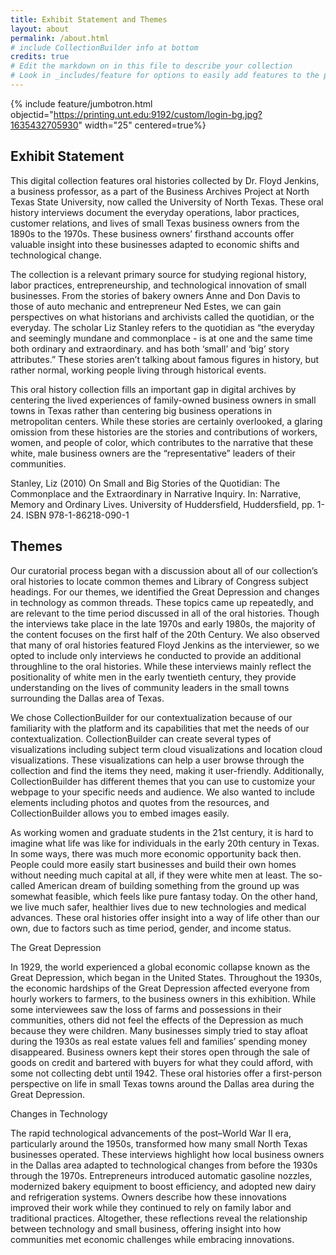 ```yaml
---
title: Exhibit Statement and Themes
layout: about
permalink: /about.html
# include CollectionBuilder info at bottom
credits: true
# Edit the markdown on in this file to describe your collection
# Look in _includes/feature for options to easily add features to the page
---
```


{% include feature/jumbotron.html objectid="https://printing.unt.edu:9192/custom/login-bg.jpg?1635432705930" width="25" centered=true%}

## Exhibit Statement

  This digital collection features oral histories collected by Dr. Floyd Jenkins, a business professor, as a part of the Business Archives Project at North Texas State University, now called the University of North Texas. These oral history interviews document the everyday operations, labor practices, customer relations, and lives of small Texas business owners from the 1890s to the 1970s. These business owners’ firsthand accounts offer valuable insight into these businesses adapted to economic shifts and technological change. 

  The collection is a relevant primary source for studying regional history, labor practices, entrepreneurship, and technological innovation of small businesses. From the stories of bakery owners Anne and Don Davis to those of auto mechanic and entrepreneur Ned Estes, we can gain perspectives on what historians and archivists called the quotidian, or the everyday. The scholar Liz Stanley refers to the quotidian as “the everyday and seemingly mundane and commonplace - is at one and the same time both ordinary and extraordinary. and has both ‘small’ and ‘big’ story attributes.” These stories aren’t talking about famous figures in history, but rather normal, working people living through historical events. 

  This oral history collection fills an important gap in digital archives by centering the lived experiences of family-owned business owners in small towns in Texas rather than centering big business operations in metropolitan centers. While these stories are certainly overlooked, a glaring omission from these histories are the stories and contributions of workers, women, and people of color, which contributes to the narrative that these white, male business owners are the “representative” leaders of their communities. 

Stanley, Liz (2010) On Small and Big Stories of the Quotidian: The Commonplace and the Extraordinary in Narrative Inquiry. In: Narrative, Memory and Ordinary Lives. University of Huddersfield, Huddersfield, pp. 1-24. ISBN 978-1-86218-090-1 

## Themes

  Our curatorial process began with a discussion about all of our collection’s oral histories to locate common themes and Library of Congress subject headings. For our themes, we identified the Great Depression and changes in technology as common threads. These topics came up repeatedly, and are relevant to the time period discussed in all of the oral histories. Though the interviews take place in the late 1970s and early 1980s, the majority of the content focuses on the first half of the 20th Century. We also observed that many of oral histories featured Floyd Jenkins as the interviewer, so we opted to include only interviews he conducted to provide an additional throughline to the oral histories. While these interviews mainly reflect the positionality of white men in the early twentieth century, they provide understanding on the lives of community leaders in the small towns surrounding the Dallas area of Texas.

  We chose CollectionBuilder for our contextualization because of our familiarity with the platform and its capabilities that met the needs of our contextualization. CollectionBuilder can create several types of visualizations including subject term cloud visualizations and location cloud visualizations. These visualizations can help a user browse through the collection and find the items they need, making it user-friendly. Additionally, CollectionBuilder has different themes that you can use to customize your webpage to your specific needs and audience. We also wanted to include elements including photos and quotes from the resources, and CollectionBuilder allows you to embed images easily. 

  As working women and graduate students in the 21st century, it is hard to imagine what life was like for individuals in the early 20th century in Texas. In some ways, there was much more economic opportunity back then. People could more easily start businesses and build their own homes without needing much capital at all, if they were white men at least. The so-called American dream of building something from the ground up was somewhat feasible, which feels like pure fantasy today. On the other hand, we live much safer, healthier lives due to new technologies and medical advances. These oral histories offer insight into a way of  life other than our own, due to factors such as time period, gender, and income status.  


The Great Depression

  In 1929, the world experienced a global economic collapse known as the Great Depression, which began in the United States. Throughout the 1930s, the economic hardships of the Great Depression affected everyone from hourly workers to farmers, to the business owners in this exhibition. While some interviewees saw the loss of farms and possessions in their communities, others did not feel the effects of the Depression as much because they were children. Many businesses simply tried to stay afloat during the 1930s as real estate values fell and families’ spending money disappeared. Business owners kept their stores open through the sale of goods on credit and bartered with buyers for what they could afford, with some not collecting debt until 1942. These oral histories offer a first-person perspective on life in small Texas towns around the Dallas area during the Great Depression. 


Changes in Technology

  The rapid technological advancements of the post–World War II era, particularly around the 1950s, transformed how many small North Texas businesses operated. These interviews highlight how local business owners in the Dallas area adapted to technological changes from before the 1930s through the 1970s. Entrepreneurs introduced automatic gasoline nozzles, modernized bakery equipment to boost efficiency, and adopted new dairy and refrigeration systems. Owners describe how these innovations improved their work while they continued to rely on family labor and traditional practices. Altogether, these reflections reveal the relationship between technology and small business, offering insight into how communities met economic challenges while embracing innovations. 
